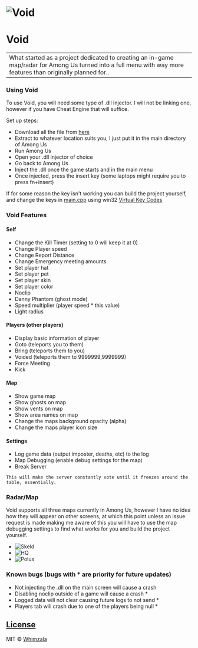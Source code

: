 # ![Void](https://github.com/whimzala/Void/blob/main/Images/void_main.png)
# Void
<table>
<tr>
<td>
What started as a project dedicated to creating an in-game map/radar for Among Us turned into a full menu with way more features than originally planned for..
</td>
</tr>
</table>

### Using Void
To use Void, you will need some type of .dll injector. I will not be linking one, however if you have Cheat Engine that will suffice.

Set up steps:

- Download all the file from [here](https://github.com/whimzala/Void/blob/master/Final)
- Extract to whatever location suits you, I just put it in the main directory of Among Us
- Run Among Us
- Open your .dll injector of choice
- Go back to Among Us
- Inject the .dll once the game starts and in the main menu
- Once injected, press the insert key (some laptops might require you to press fn+insert)

If for some reason the key isn't working you can build the project yourself, and change the keys in [main.cpp](https://github.com/whimzala/Void/blob/master/src/main.cpp) using win32 [Virtual Key Codes ](https://docs.microsoft.com/en-us/windows/win32/inputdev/virtual-key-codes)

### Void Features
#### Self
- Change the Kill Timer (setting to 0 will keep it at 0)
- Change Player speed
- Change Report Distance
- Change Emergency meeting amounts
- Set player hat
- Set player pet
- Set player skin
- Set player color
- Noclip
- Danny Phantom (ghost mode)
- Speed multiplier (player speed * this value)
- Light radius
#### Players (other players)
- Display basic information of player
- Goto (teleports you to them)
- Bring (teleports them to you)
- Voided (teleports them to 9999999,9999999)
- Force Meeting
- Kick
#### Map
- Show game map
- Show ghosts on map
- Show vents on map
- Show area names on map
- Change the maps background opacity (alpha)
- Change the maps player icon size
#### Settings
- Log game data (output imposter, deaths, etc) to the log
- Map Debugging (enable debug settings for the map)
- Break Server
```
This will make the server constantly vote until it freezes around the table, essentially.
```

### Radar/Map
Void supports all three maps currently in Among Us, however I have no idea how they will appear on other screens, at which this point unless an issue request is made making me aware of this you will have to use the map debugging settings to find what works for you and build the project yourself.

- ![Skeld](https://github.com/whimzala/Void/blob/main/Images/Skeld.png)
- ![HQ](https://github.com/whimzala/Void/blob/main/Images/HQ.png)
- ![Polus](https://github.com/whimzala/Void/blob/main/Images/Polus.png)

### Known bugs (bugs with * are priority for future updates)

- Not injecting the .dll on the main screen will cause a crash
- Disabling noclip outside of a game will cause a crash *
- Logged data will not clear causing future logs to not send *
- Players tab will crash due to one of the players being null *

## [License](https://github.com/whimzala/Void/blob/master/LICENSE)

MIT © [Whimzala](https://github.com/whimzala)
